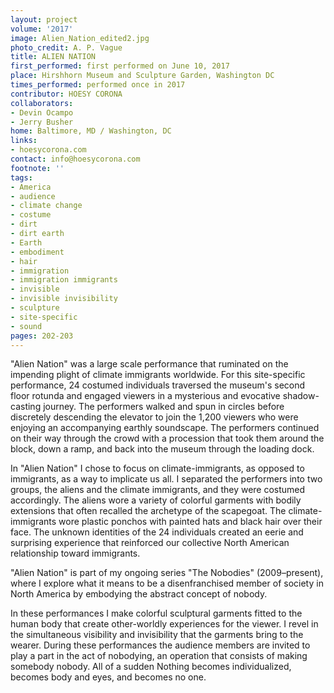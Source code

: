```yaml
---
layout: project
volume: '2017'
image: Alien_Nation_edited2.jpg
photo_credit: A. P. Vague
title: ALIEN NATION
first_performed: first performed on June 10, 2017
place: Hirshhorn Museum and Sculpture Garden, Washington DC
times_performed: performed once in 2017
contributor: HOESY CORONA
collaborators:
- Devin Ocampo
- Jerry Busher
home: Baltimore, MD / Washington, DC
links:
- hoesycorona.com
contact: info@hoesycorona.com
footnote: ''
tags:
- America
- audience
- climate change
- costume
- dirt
- dirt earth
- Earth
- embodiment
- hair
- immigration
- immigration immigrants
- invisible
- invisible invisibility
- sculpture
- site-specific
- sound
pages: 202-203
---
```


"Alien Nation" was a large scale performance that ruminated on the impending plight of climate immigrants worldwide. For this site-specific performance, 24 costumed individuals traversed the museum's second floor rotunda and engaged viewers in a mysterious and evocative shadow-casting journey. The performers walked and spun in circles before discretely descending the elevator to join the 1,200 viewers who were enjoying an accompanying earthly soundscape. The performers continued on their way through the crowd with a procession that took them around the block, down a ramp, and back into the museum through the loading dock.

In "Alien Nation" I chose to focus on climate-immigrants, as opposed to immigrants, as a way to implicate us all. I separated the performers into two groups, the aliens and the climate immigrants, and they were costumed accordingly. The aliens wore a variety of colorful garments with bodily extensions that often recalled the archetype of the scapegoat. The climate-immigrants wore plastic ponchos with painted hats and black hair over their face. The unknown identities of the 24 individuals created an eerie and surprising experience that reinforced our collective North American relationship toward immigrants.

"Alien Nation" is part of my ongoing series "The Nobodies" (2009–present), where I explore what it means to be a disenfranchised member of society in North America by embodying the abstract concept of nobody.

In these performances I make colorful sculptural garments fitted to the human body that create other-worldly experiences for the viewer. I revel in the simultaneous visibility and invisibility that the garments bring to the wearer. During these performances the audience members are invited to play a part in the act of nobodying, an operation that consists of making somebody nobody. All of a sudden Nothing becomes individualized, becomes body and eyes, and becomes no one.
